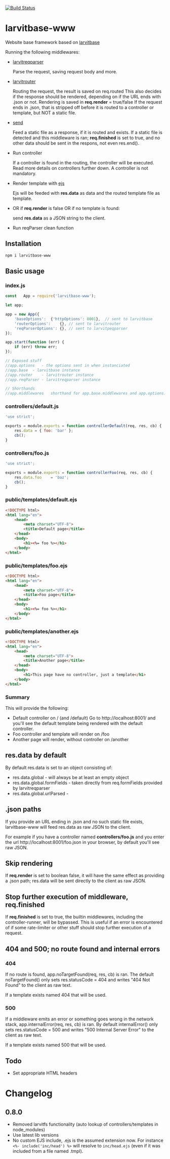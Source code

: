 [![Build Status](https://github.com/larvit/larvitbase-www/actions/workflows/actions.yml/badge.svg)](https://github.com/larvit/larvitbase-www/actions)

# larvitbase-www

Website base framework based on [larvitbase](https://github.com/larvit/larvitbase)

Running the following middlewares:

* [larvitreqparser](https://github.com/larvit/larvitreqparser)

    Parse the request, saving request body and more.

* [larvitrouter](https://github.com/larvit/larvitrouter)

    Routing the request, the result is saved on req.routed
    This also decides if the response should be rendered, depending on if the URL ends with .json or not.
    Rendering is saved in __req.render__ = true/false
    If the request ends in .json, that is stripped off before it is routed to a controller or template, but NOT a static file.

* [send](https://github.com/pillarjs/send)

    Feed a static file as a response, if it is routed and exists.
    If a static file is detected and this middleware is ran; __req.finished__ is set to true, and no other data should be sent in the respons, not even res.end().

* Run controller

    If a controller is found in the routing, the controller will be executed. Read more details on controllers further down. A controller is not mandatory.

* Render template with [ejs](https://github.com/mde/ejs)

    Ejs will be feeded with __res.data__ as data and the routed template file as template.

* OR if __req.render__ is false OR if no template is found:

    send __res.data__ as a JSON string to the client.

* Run reqParser clean function

## Installation

```bash
npm i larvitbase-www
```

## Basic usage

### index.js

```javascript
const	App	= require('larvitbase-www');

let	app;

app = new App({
	'baseOptions':	{'httpOptions': 8001},	// sent to larvitbase
	'routerOptions':	{},	// sent to larvitrouter
	'reqParserOptions':	{},	// sent to larvitpeqparser
});

app.start(function (err) {
	if (err) throw err;
});

// Exposed stuff
//app.options	- the options sent in when instanciated
//app.base	- larvitbase instance
//app.router	- larvitrouter instance
//app.reqParser	- larvitreqparser instance

// Shorthands
//app.middlewares	shorthand for app.base.middlewares and app.options.baseOptions.middlewares
```

### controllers/default.js

```javascript
'use strict';

exports = module.exports = function controllerDefault(req, res, cb) {
	res.data = { foo: 'bar' };
	cb();
}
```

### controllers/foo.js

```javascript
'use strict';

exports = module.exports = function controllerFoo(req, res, cb) {
	res.data.foo	= 'baz';
	cb();
}
```

### public/templates/default.ejs

```html
<!DOCTYPE html>
<html lang="en">
	<head>
		<meta charset="UTF-8">
		<title>Default page</title>
	</head>
	<body>
		<h1><%= foo %></h1>
	</body>
</html>
```

### public/templates/foo.ejs

```html
<!DOCTYPE html>
<html lang="en">
	<head>
		<meta charset="UTF-8">
		<title>Foo page</title>
	</head>
	<body>
		<h1><%= foo %></h1>
	</body>
</html>
```

### public/templates/another.ejs

```html
<!DOCTYPE html>
<html lang="en">
	<head>
		<meta charset="UTF-8">
		<title>Another page</title>
	</head>
	<body>
		<h1>This page have no controller, just a template</h1>
	</body>
</html>
```

### Summary

This will provide the following:

* Default controller on / (and /default)
  Go to http://localhost:8001/ and you'll see the default template being rendered with the default controller.
* Foo controller and template will render on /foo
* Another page will render, without controller on /another

## res.data by default

By default res.data is set to an object consisting of:

* res.data.global	- will always be at least an empty object
* res.data.global.formFields	- taken directly from req.formFields provided by larvitreqparser
* res.data.global.urlParsed	-

## .json paths

If you provide an URL ending in .json and no such static file exists, larvitbase-www will feed res.data as raw JSON to the client.

For example if you have a controller named __controllers/foo.js__ and you enter the url http://localhost:8001/foo.json in your browser, by default you'll see raw JSON.

## Skip rendering

If __req.render__ is set to boolean false, it will have the same effect as providing a .json path; res.data will be sent directly to the client as raw JSON.

## Stop further execution of middleware, req.finished

If __req.finished__ is set to true, the builtin middlewares, including the controller-runner, will be bypassed. This is useful if an error is encountered of if some rate-limiter or other stuff should stop further execution of a request.

## 404 and 500; no route found and internal errors

### 404

If no route is found, app.noTargetFound(req, res, cb) is ran. The default noTargetFound() only sets res.statusCode = 404 and writes "404 Not Found" to the client as raw text.

If a template exists named 404 that will be used.

### 500

If a middleware emits an error or something goes wrong in the network stack, app.internalError(req, res, cb) is ran. By default internalError() only sets res.statusCode = 500 and writes "500 Internal Server Error" to the client as raw text.

If a template exists named 500 that will be used.

## Todo

* Set appropriate HTML headers

# Changelog
## 0.8.0
- Removed larvitfs functionality (auto lookup of controllers/templates in node_modules)
- Use latest lib versions
- No custom EJS include, .ejs is the assumed extension now. For instance ```<%- include('inc/head') %>``` will resolve to ```inc/head.ejs``` (even if it was included from a file named .tmpl).